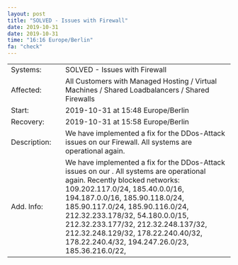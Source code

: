 ```yaml
---
layout: post
title: "SOLVED - Issues with Firewall"
date: 2019-10-31
date: 2019-10-31
time: "16:16 Europe/Berlin"
fa: "check"
---
```


|                   |   |                                                                      |
|-------------------|---|----------------------------------------------------------------------|
| Systems:          |   | SOLVED - Issues with Firewall|
| Affected:         |   | All Customers with Managed Hosting / Virtual Machines / Shared Loadbalancers / Shared Firewalls |
| Start:            |   | 2019-10-31 at 15:48 Europe/Berlin |
| Recovery:         |   | 2019-10-31 at 15:58 Europe/Berlin |
| Description:      |   | We have implemented a fix for the DDos-Attack issues on our Firewall. All systems are operational again. |
| Add. Info:        |   | We have implemented a fix for the DDos-Attack issues on our . All systems are operational again. Recently blocked networks: 109.202.117.0/24, 185.40.0.0/16, 194.187.0.0/16, 185.90.118.0/24, 185.90.117.0/24, 185.90.116.0/24, 212.32.233.178/32, 54.180.0.0/15, 212.32.233.177/32, 212.32.248.137/32, 212.32.248.129/32, 178.22.240.40/32, 178.22.240.4/32, 194.247.26.0/23, 185.36.216.0/22,  |